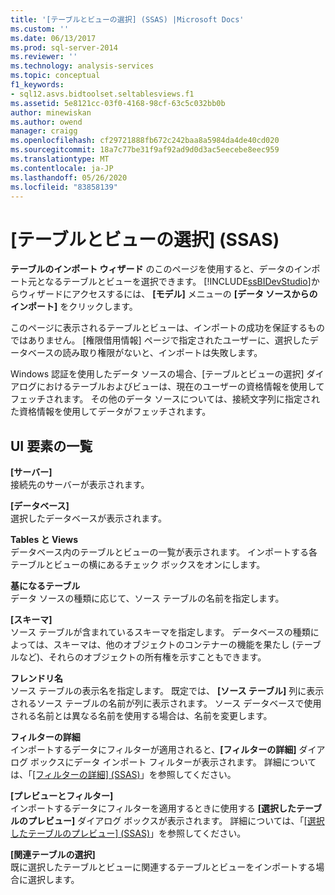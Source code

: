 ```yaml
---
title: '[テーブルとビューの選択] (SSAS) |Microsoft Docs'
ms.custom: ''
ms.date: 06/13/2017
ms.prod: sql-server-2014
ms.reviewer: ''
ms.technology: analysis-services
ms.topic: conceptual
f1_keywords:
- sql12.asvs.bidtoolset.seltablesviews.f1
ms.assetid: 5e8121cc-03f0-4168-98cf-63c5c032bb0b
author: minewiskan
ms.author: owend
manager: craigg
ms.openlocfilehash: cf29721888fb672c242baa8a5984da4de40cd020
ms.sourcegitcommit: 18a7c77be31f9af92ad9d0d3ac5eecebe8eec959
ms.translationtype: MT
ms.contentlocale: ja-JP
ms.lasthandoff: 05/26/2020
ms.locfileid: "83858139"
---
```

# <a name="select-tables-and-views-ssas"></a>[テーブルとビューの選択] (SSAS)
  **テーブルのインポート ウィザード** のこのページを使用すると、データのインポート元となるテーブルとビューを選択できます。 [!INCLUDE[ssBIDevStudio](../includes/ssbidevstudio-md.md)]からウィザードにアクセスするには、 **[モデル]** メニューの **[データ ソースからのインポート]** をクリックします。  
  
 このページに表示されるテーブルとビューは、インポートの成功を保証するものではありません。 [権限借用情報] ページで指定されたユーザーに、選択したデータベースの読み取り権限がないと、インポートは失敗します。  
  
 Windows 認証を使用したデータ ソースの場合、[テーブルとビューの選択] ダイアログにおけるテーブルおよびビューは、現在のユーザーの資格情報を使用してフェッチされます。 その他のデータ ソースについては、接続文字列に指定された資格情報を使用してデータがフェッチされます。  
  
## <a name="ui-element-list"></a>UI 要素の一覧  
 **[サーバー]**  
 接続先のサーバーが表示されます。  
  
 **[データベース]**  
 選択したデータベースが表示されます。  
  
 **Tables と Views**  
 データベース内のテーブルとビューの一覧が表示されます。 インポートする各テーブルとビューの横にあるチェック ボックスをオンにします。  
  
 **基になるテーブル**  
 データ ソースの種類に応じて、ソース テーブルの名前を指定します。  
  
 **[スキーマ]**  
 ソース テーブルが含まれているスキーマを指定します。 データベースの種類によっては、スキーマは、他のオブジェクトのコンテナーの機能を果たし (テーブルなど)、それらのオブジェクトの所有権を示すこともできます。  
  
 **フレンドリ名**  
 ソース テーブルの表示名を指定します。 既定では、 **[ソース テーブル]** 列に表示されるソース テーブルの名前が列に表示されます。 ソース データベースで使用される名前とは異なる名前を使用する場合は、名前を変更します。  
  
 **フィルターの詳細**  
 インポートするデータにフィルターが適用されると、**[フィルターの詳細]** ダイアログ ボックスにデータ インポート フィルターが表示されます。 詳細については、「[[フィルターの詳細] (SSAS)](filter-details-ssas.md)」を参照してください。  
  
 **[プレビューとフィルター]**  
 インポートするデータにフィルターを適用するときに使用する **[選択したテーブルのプレビュー]** ダイアログ ボックスが表示されます。 詳細については、「[[選択したテーブルのプレビュー] (SSAS)](preview-selected-table-ssas.md)」を参照してください。  
  
 **[関連テーブルの選択]**  
 既に選択したテーブルとビューに関連するテーブルとビューをインポートする場合に選択します。  
  
  
